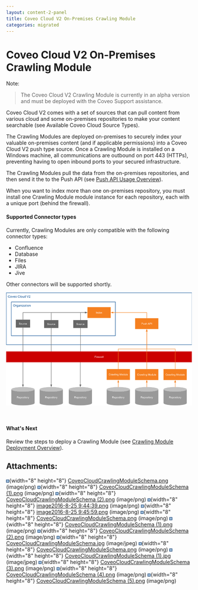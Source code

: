 ```yaml
---
layout: content-2-panel
title: Coveo Cloud V2 On-Premises Crawling Module
categories: migrated
---
```


# Coveo Cloud V2 On-Premises Crawling Module

Note:

> The Coveo Cloud V2 Crawling Module is currently in an alpha version and must be deployed with the Coveo Support assistance.

Coveo Cloud V2 comes with a set of sources that can pull content from various cloud and some on-premises repositories to make your content searchable (see Available Coveo Cloud Source Types).

The Crawling Modules are deployed on-premises to securely index your valuable on-premises content (and if applicable permissions) into a Coveo Cloud V2 push type source. Once a Crawling Module is installed on a Windows machine, all communications are outbound on port 443 (HTTPs), preventing having to open inbound ports to your secured infrastructure.

The Crawling Modules pull the data from the on-premises repositories, and then send it the to the Push API (see [Push API Usage Overview](https://developers.coveo.com/x/toQAAg)). 

When you want to index more than one on-premises repository, you must install one Crawling Module module instance for each repository, each with a unique port (behind the firewall).

#### Supported Connector types

Currently, Crawling Modules are only compatible with the following connector types:

-   Confluence
-   Database
-   Files
-   JIRA
-   Jive

Other connectors will be supported shortly.

![](attachments/35948254/36176657.png)

 

#### What's Next

Review the steps to deploy a Crawling Module (see [Crawling Module Deployment Overview](https://developers.coveo.com/x/7IYkAg)).

## Attachments:

![](images/icons/bullet_blue.gif){width="8" height="8"} [CoveoCloudCrawlingModuleSchema.png](attachments/35948254/36176459.png) (image/png)
![](images/icons/bullet_blue.gif){width="8" height="8"} [CoveoCloudCrawlingModuleSchema (1).png](attachments/35948254/36176503.png) (image/png)
![](images/icons/bullet_blue.gif){width="8" height="8"} [CoveoCloudCrawlingModuleSchema (2).png](attachments/35948254/36176516.png) (image/png)
![](images/icons/bullet_blue.gif){width="8" height="8"} [image2016-8-25 9:44:39.png](attachments/35948254/36176457.png) (image/png)
![](images/icons/bullet_blue.gif){width="8" height="8"} [image2016-8-25 9:45:59.png](attachments/35948254/36176458.png) (image/png)
![](images/icons/bullet_blue.gif){width="8" height="8"} [CoveoCloudCrawlingModuleSchema.png](attachments/35948254/36176518.png) (image/png)
![](images/icons/bullet_blue.gif){width="8" height="8"} [CoveoCloudCrawlingModuleSchema (1).png](attachments/35948254/36176455.png) (image/png)
![](images/icons/bullet_blue.gif){width="8" height="8"} [CoveoCloudCrawlingModuleSchema (2).png](attachments/35948254/36176456.png) (image/png)
![](images/icons/bullet_blue.gif){width="8" height="8"} [CoveoCloudCrawlingModuleSchema.jpg](attachments/35948254/36176517.jpg) (image/jpeg)
![](images/icons/bullet_blue.gif){width="8" height="8"} [CoveoCloudCrawlingModuleSchema.png](attachments/35948254/36176454.png) (image/png)
![](images/icons/bullet_blue.gif){width="8" height="8"} [CoveoCloudCrawlingModuleSchema (1).jpg](attachments/35948254/36176519.jpg) (image/jpeg)
![](images/icons/bullet_blue.gif){width="8" height="8"} [CoveoCloudCrawlingModuleSchema (3).png](attachments/35948254/36176655.png) (image/png)
![](images/icons/bullet_blue.gif){width="8" height="8"} [CoveoCloudCrawlingModuleSchema (4).png](attachments/35948254/36176656.png) (image/png)
![](images/icons/bullet_blue.gif){width="8" height="8"} [CoveoCloudCrawlingModuleSchema (5).png](attachments/35948254/36176657.png) (image/png)

